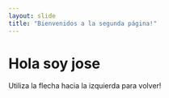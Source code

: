 ```yaml
---
layout: slide
title: "Bienvenidos a la segunda página!"
---
```

# Hola soy jose
Utiliza la flecha hacia la izquierda para volver!
